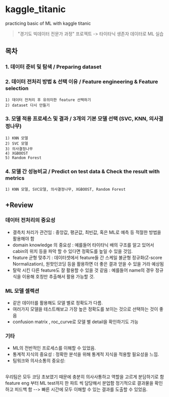 # kaggle_titanic
practicing basic of ML with kaggle titanic 

> "경기도 빅데이터 전문가 과정" 프로젝트 -> 타이타닉 생존자 데이터로 ML 실습

## 목차

### 1. 데이터 준비 및 탐색 / Preparing dataset
### 2. 데이터 전처리 방법 & 선택 이유 / Feature engineering & Feature selection 
    1) 데이터 전처리 후 유의미한 feature 선택하기
    2) dataset 다시 만들기
### 3. 모델 적용 프로세스 및 결과 / 3개의 기본 모델 선택 (SVC, KNN, 의사결정나무)
    1) KNN 모델 
    2) SVC 모델 
    3) 의사결정나무
    4) XGBOOST
    5) Random Forest
### 4. 모델 간 성능비교 / Predict on test data & Check the result with metrics
    1) KNN 모델, SVC모델, 의사결정나무, XGBOOST, Random Forest
    
## +Review

### 데이터 전처리의 중요성
- 결측치 처리가 관건임 : 중앙값, 평균값, 최빈값, 혹은 ML로 예측 등 적절한 방법을 활용해야 함
- domain knowledge 의 중요성 : 예를들어 타이타닉 배의 구조를 알고 있어서 cabin의 위치 등을 파악 할 수 있다면 정확도를 높일 수 있을 것임. 
- feature 균형 맞추기 : 데이터셋에서 feature들 간 스케일 불균형 정규화(Z-score Normalization), 원핫인코딩 등을 활용하면 더 좋은 결과 얻을 수 있을 거라 예상됨
- 탈락 시킨 다른 feature도 잘 활용할 수 있을 것 같음 : 예를들어 name의 경우 정규식을 이용해 호칭만 추출해서 활용 가능할 것.


### ML 모델 셀렉션
- 같은 데이터를 활용해도 모델 별로 정확도가 다름.
- 여러가지 모델을 테스트해보고 가장 높은 정확도를 보이는 것으로 선택하는 것이 좋음
- confusion matrix , roc_curve로 모델 별 detail을 확인하기도 가능

### 기타
- ML의 전반적인 프로세스를 이해할 수 있었음.
- 통계적 지식의 중요성 : 정확한 분석을 위해 통계적 지식을 적용할 필요성을 느낌.
- 팀워크와 의사소통의 중요성:
<br>
    우리팀은 모두 코딩 초보였기 때문에 충분히 의사사통하고 역할을 고르게 분담하기로 함
    feature eng 부터 ML test까지 한 파트 씩 담당해서 분업함
    정기적으로 결과물을 확인하고 피드백 함
    --> 빠른 시간에 모두 이해할 수 있는 결과를 도출할 수 있었음.
